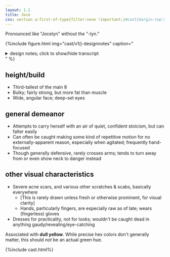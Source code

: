 ```yaml
---
layout: 1.1
title: Joce
css: section a:first-of-type{filter:none !important;}#cast{margin-top:5rem;}
---
```

Pronounced like "Jocelyn" without the "-lyn."

{%include figure.html
	img="cast/v1/j-designnotes"
	caption="<details class='imgdesc'><summary>design notes; click to show/hide transcript</summary><ul><li>stocky</li><li>mildly unkempt</li><li>practical</li></ul>
		<details class='imgdesc wrap castdesc'><summary>written description</summary>Tall, dark-skinned, curly dark brown hair (kept in a bun unless otherwise noted), dark brown eyes, heavy build. By default, wears a military shirt, cargo pants, boots, and (also unless otherwise noted) gloves.</details>
		<ul><li>hair does what it wants, try not to obscure brows</li><li>[hair bun] falls over the day</li><li>[eyebrows are] messy</li><li>[face & eye shape are] angular</li><li>disheveled [shirt] collar</li><li>military shirt + cargo pants</li><li>[shirt color is] dull yellow, <em style='font-style:normal;text-transform:uppercase;'>not</em> green</li><li>fingerless gloves</li><li>hands are a mess</li><li>[pants] cover shoe</li><li>hiking boots, flat</li></ul>&nbsp;<ul><li>not shown: assorted scratches, acne scars (especially on face)</li></ul></details>"
%}

## height/build
- Third-tallest of the main 8
- Bulky; fairly strong, but more fat than muscle
- Wide, angular face; deep-set eyes

## general demeanor
- Attempts to carry herself with an air of quiet, confident stoicism, but can falter easily
- Can often be caught making some kind of repetitive motion for no externally-apparent reason, especially when agitated; frequently hand-focused
- Though generally defensive, rarely crosses arms; tends to turn away from or even show neck to danger instead

## other visual characteristics
- Severe acne scars, and various other scratches & scabs, basically everywhere
	- \[This is rarely drawn unless fresh or otherwise prominent, for visual clarity]
	- Hands, particularly fingers, are especially raw as of late; wears (fingerless) gloves
- Dresses for practicality, not for looks; wouldn't be caught dead in anything gaudy/revealing/eye-catching

Associated with <b>dull yellow</b>. While precise hex colors don't generally matter, this should *not* be an actual green hue.

{%include cast.html%}